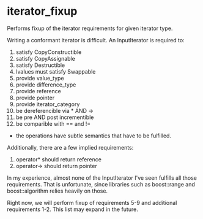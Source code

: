 # iterator_fixup

Performs fixup of the iterator requirements for given iterator type.

Writing a conformant iterator is difficult. An InputIterator is required to:
1)  satisfy CopyConstructible
2)  satisfy CopyAssignable
3)  satisfy Destructible
4)  lvalues must satisfy Swappable
5)  provide value_type
6)  provide difference_type
7)  provide reference
8)  provide pointer
9)  provide iterator_category
10) be dereferencible via * AND ->
11) be pre AND post incrementible
12) be comparible with == and !=
* the operations have subtle semantics that have to be fulfilled.

Additionally, there are a few implied requirements:
1) operator* should return reference
2) operator-> should return pointer

In my experience, almost none of the InputIterator I've seen fulfills all those requirements.
That is unfortunate, since libraries such as boost::range and boost::algorithm relies heavily on those.

Right now, we will perform fixup of requirements 5-9 and additional requirements 1-2.
This list may expand in the future.
